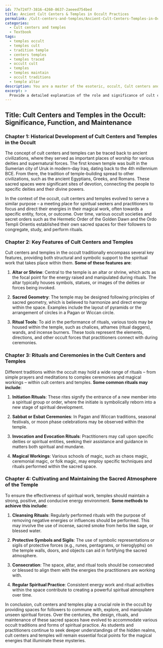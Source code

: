 ```yaml
---
id: 77e724f7-3816-4260-8637-2aeeed754bed
title: Ancient Cult Centers & Temples in Occult Practices
permalink: /Cult-centers-and-temples/Ancient-Cult-Centers-Temples-in-Occult-Practices/
categories:
  - Cult centers and temples
  - Textbook
tags:
  - temples occult
  - temples cult
  - tradition temple
  - centers temples
  - temples traced
  - occult cult
  - temples
  - temples maintain
  - occult traditions
  - temple altar
description: You are a master of the esoteric, occult, Cult centers and temples and education, you have written many textbooks on the subject in ways that provide students with rich and deep understanding of the subject. You are being asked to write textbook-like sections on a topic and you do it with full context, explainability, and reliability in accuracy to the true facts of the topic at hand, in a textbook style that a student would easily be able to learn from, in a rich, engaging, and contextual way. Always include relevant context (such as formulas and history), related concepts, and in a way that someone can gain deep insights from.
excerpt: > 
  Provide a detailed explanation of the role and significance of cult centers and temples in the occult. Include information on their historical development, key features, and rituals commonly performed within them, as well as the benefits and outcomes that practitioners might achieve by participating in these practices and ceremonies. Additionally, discuss the appropriate cultivation and maintenance of the sacred atmosphere within these spaces, ensuring a conducive environment for powerful spiritual work.
---
```


## Title: Cult Centers and Temples in the Occult: Significance, Function, and Maintenance

### Chapter 1: Historical Development of Cult Centers and Temples in the Occult

The concept of cult centers and temples can be traced back to ancient civilizations, where they served as important places of worship for various deities and supernatural forces. The first known temple was built in the Sumerian city of Uruk in modern-day Iraq, dating back to the 4th millennium BCE. From there, the tradition of temple-building spread to other civilizations, such as the ancient Egyptians, Greeks, and Romans. These sacred spaces were significant sites of devotion, connecting the people to specific deities and their divine powers.

In the context of the occult, cult centers and temples evolved to serve a similar purpose – a meeting place for spiritual seekers and practitioners to focus and direct their energies in their magical work, often towards a specific entity, force, or outcome. Over time, various occult societies and secret orders such as the Hermetic Order of the Golden Dawn and the Ordo Templi Orientis established their own sacred spaces for their followers to congregate, study, and perform rituals.

### Chapter 2: Key Features of Cult Centers and Temples

Cult centers and temples in the occult traditionally encompass several key features, providing both structural and symbolic support to the spiritual work that takes place within them. **Some of these features are**:

1. **Altar or Shrine**: Central to the temple is an altar or shrine, which acts as the focal point for the energy raised and manipulated during rituals. The altar typically houses symbols, statues, or images of the deities or forces being invoked.

2. **Sacred Geometry**: The temple may be designed following principles of sacred geometry, which is believed to harmonize and direct energy within the space. Examples include the layout of pyramids or the arrangement of circles in a Pagan or Wiccan circle.

3. **Ritual Tools**: To aid in the performance of rituals, various tools may be housed within the temple, such as chalices, athames (ritual daggers), wands, and incense burners. These tools represent the elements, directions, and other occult forces that practitioners connect with during ceremonies.

### Chapter 3: Rituals and Ceremonies in the Cult Centers and Temples

Different traditions within the occult may hold a wide range of rituals – from simple prayers and meditations to complex ceremonies and magical workings – within cult centers and temples. **Some common rituals may include**:

1. **Initiation Rituals**: These rites signify the entrance of a new member into a spiritual group or order, where the initiate is symbolically reborn into a new stage of spiritual development.

2. **Sabbat or Esbat Ceremonies**: In Pagan and Wiccan traditions, seasonal festivals, or moon phase celebrations may be observed within the temple.

3. **Invocation and Evocation Rituals**: Practitioners may call upon specific deities or spiritual entities, seeking their assistance and guidance in matters both spiritual and mundane.

4. **Magical Workings**: Various schools of magic, such as chaos magic, ceremonial magic, or folk magic, may employ specific techniques and rituals performed within the sacred space.

### Chapter 4: Cultivating and Maintaining the Sacred Atmosphere of the Temple

To ensure the effectiveness of spiritual work, temples should maintain a strong, positive, and conducive energy environment. **Some methods to achieve this include**:

1. **Cleansing Rituals**: Regularly performed rituals with the purpose of removing negative energies or influences should be performed. This may involve the use of incense, sacred smoke from herbs like sage, or blessed water.

2. **Protective Symbols and Sigils**: The use of symbolic representations or sigils of protective forces (e.g., runes, pentagrams, or hieroglyphs) on the temple walls, doors, and objects can aid in fortifying the sacred atmosphere.

3. **Consecration**: The space, altar, and ritual tools should be consecrated or blessed to align them with the energies the practitioners are working with.

4. **Regular Spiritual Practice**: Consistent energy work and ritual activities within the space contribute to creating a powerful spiritual atmosphere over time.

In conclusion, cult centers and temples play a crucial role in the occult by providing spaces for followers to commune with, explore, and manipulate unseen spiritual forces. Over the centuries, the design, rituals, and maintenance of these sacred spaces have evolved to accommodate various occult traditions and forms of spiritual practice. As students and practitioners continue to seek deeper understandings of the hidden realms, cult centers and temples will remain essential focal points for the magical energies that illuminate these mysteries.
